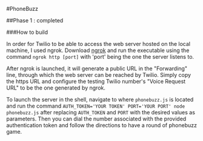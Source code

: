#PhoneBuzz

##Phase 1 : completed

###How to build

In order for Twilio to be able to access the web server hosted on the local machine, I used ngrok. Download [ngrok](https://ngrok.com) and run the executable using the command `ngrok http [port]` with 'port' being the one the server listens to.

After ngrok is launched, it will generate a public URL in the "Forwarding" line, through which the web server can be reached by Twilio. Simply copy the https URL and configure the testing Twilio number's "Voice Request URL" to be the one generated by ngrok.

To launch the server in the shell, navigate to where `phonebuzz.js` is located and run the command `AUTH_TOKEN='YOUR TOKEN' PORT='YOUR PORT' node phonebuzz.js` after replacing `AUTH_TOKEN` and `PORT` with the desired values as parameters. Then you can dial the number associated with the provided authentication token and follow the directions to have a round of phonebuzz game. 